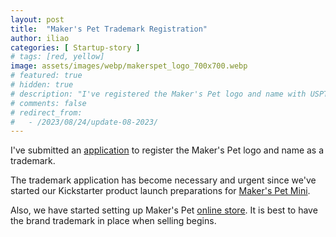 ```yaml
---
layout: post
title:  "Maker's Pet Trademark Registration"
author: iliao
categories: [ Startup-story ]
# tags: [red, yellow]
image: assets/images/webp/makerspet_logo_700x700.webp
# featured: true
# hidden: true
# description: "I've registered the Maker's Pet logo and name with USPTO."
# comments: false
# redirect_from:
#   - /2023/08/24/update-08-2023/
---
```

I've submitted an [application](https://tsdr.uspto.gov/#caseNumber=98607354) to register the Maker's Pet logo and name as a trademark.

The trademark application has become necessary and urgent since we've started our Kickstarter product launch preparations for [Maker's Pet Mini](https://makerspet.com/blog/kickstarter-launch-mini/).

Also, we have started setting up Maker's Pet [online store](https://makerspet.com/store). It is best to have the brand trademark in place when selling begins.